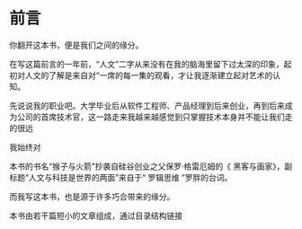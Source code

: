 # 前言

你翻开这本书，便是我们之间的缘分。

在写这篇前言的一年前，“人文”二字从来没有在我的脑海里留下过太深的印象，起初对人文的了解是来自对“一席的每一集的观看，才让我逐渐建立起对艺术的认知。

先说说我的职业吧。大学毕业后从软件工程师、产品经理到后来创业，再到后来成为公司的首席技术官，这一路走来我越来越感觉到只掌握技术本身并不能让我们走的很远

我始终对

本书的书名“猴子与火箭”抄袭自硅谷创业之父保罗·格雷厄姆的《 黑客与画家》，副标题“人文与科技是世界的两面”来自于“ 罗辑思维 ”罗胖的台词。

而我写这本书，也是源于许多巧合带来的缘分。

本书由若干篇短小的文章组成，通过目录结构链接

